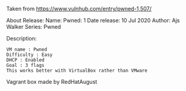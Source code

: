 Taken from https://www.vulnhub.com/entry/pwned-1,507/ 

About Release:
    Name: Pwned: 1
    Date release: 10 Jul 2020
    Author: Ajs Walker
    Series: Pwned

Description:
    
    VM name : Pwned
    Difficulty : Easy
    DHCP : Enabled
    Goal : 3 flags
    This works better with VirtualBox rather than VMware 

Vagrant box made by RedHatAugust
